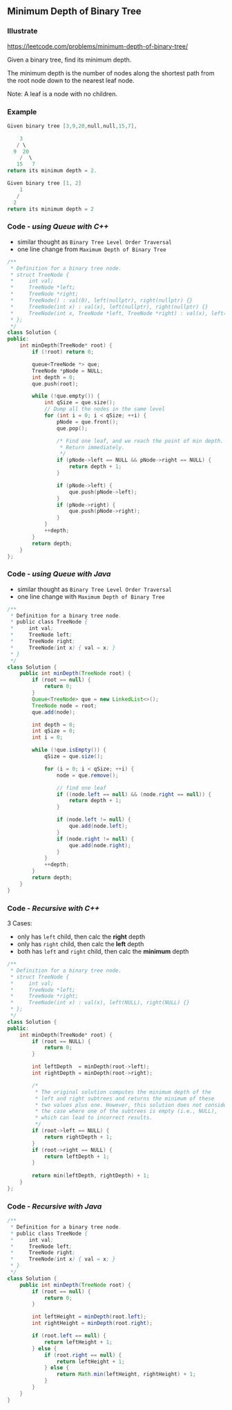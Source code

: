 ## Minimum Depth of Binary Tree
### Illustrate
<https://leetcode.com/problems/minimum-depth-of-binary-tree/>

Given a binary tree, find its minimum depth.

The minimum depth is the number of nodes along the shortest path from the root node down to the nearest leaf node.

Note: A leaf is a node with no children.

### Example
```c
Given binary tree [3,9,20,null,null,15,7],

    3
   / \
  9  20
    /  \
   15   7
return its minimum depth = 2.

Given binary tree [1, 2]
    1
   /
  2
return its minimum depth = 2
```

### Code - _using Queue with C++_

- similar thought as `Binary Tree Level Order Traversal`
- one line change from `Maximum Depth of Binary Tree`

```c++
/**
 * Definition for a binary tree node.
 * struct TreeNode {
 *     int val;
 *     TreeNode *left;
 *     TreeNode *right;
 *     TreeNode() : val(0), left(nullptr), right(nullptr) {}
 *     TreeNode(int x) : val(x), left(nullptr), right(nullptr) {}
 *     TreeNode(int x, TreeNode *left, TreeNode *right) : val(x), left(left), right(right) {}
 * };
 */
class Solution {
public:
    int minDepth(TreeNode* root) {
        if (!root) return 0;

        queue<TreeNode *> que;
        TreeNode *pNode = NULL;
        int depth = 0;
        que.push(root);

        while (!que.empty()) {
            int qSize = que.size();
            // Dump all the nodes in the same level
            for (int i = 0; i < qSize; ++i) {
                pNode = que.front();
                que.pop();

                /* Find one leaf, and we reach the point of min depth.
                 * Return immediately.
                 */
                if (pNode->left == NULL && pNode->right == NULL) {
                    return depth + 1;
                }

                if (pNode->left) {
                    que.push(pNode->left);
                }
                if (pNode->right) {
                    que.push(pNode->right);
                }
            }
            ++depth;
        }
        return depth;
    }
};
```

### Code - _using Queue with Java_

- similar thought as `Binary Tree Level Order Traversal`
- one line change with `Maximum Depth of Binary Tree`

```java
/**
 * Definition for a binary tree node.
 * public class TreeNode {
 *     int val;
 *     TreeNode left;
 *     TreeNode right;
 *     TreeNode(int x) { val = x; }
 * }
 */
class Solution {
    public int minDepth(TreeNode root) {
        if (root == null) {
            return 0;
        }
        Queue<TreeNode> que = new LinkedList<>();
        TreeNode node = root;
        que.add(node);

        int depth = 0;
        int qSize = 0;
        int i = 0;

        while (!que.isEmpty()) {
            qSize = que.size();

            for (i = 0; i < qSize; ++i) {
                node = que.remove();

                // find one leaf
                if ((node.left == null) && (node.right == null)) {
                    return depth + 1;
                }

                if (node.left != null) {
                    que.add(node.left);
                }
                if (node.right != null) {
                    que.add(node.right);
                }
            }
            ++depth;
        }
        return depth;
    }
}
```

### Code - _Recursive with C++_

3 Cases:

- only has `left` child, then calc the **right** depth
- only has `right` child, then calc the **left** depth
- both has `left` and `right` child, then calc the **minimum** depth

```c++
/**
 * Definition for a binary tree node.
 * struct TreeNode {
 *     int val;
 *     TreeNode *left;
 *     TreeNode *right;
 *     TreeNode(int x) : val(x), left(NULL), right(NULL) {}
 * };
 */
class Solution {
public:
    int minDepth(TreeNode* root) {
        if (root == NULL) {
            return 0;
        }

        int leftDepth  = minDepth(root->left);
        int rightDepth = minDepth(root->right);

        /*
         * The original solution computes the minimum depth of the
         * left and right subtrees and returns the minimum of these
         * two values plus one. However, this solution does not consider
         * the case where one of the subtrees is empty (i.e., NULL),
         * which can lead to incorrect results.
         */ 
        if (root->left == NULL) {
            return rightDepth + 1;
        } 
        if (root->right == NULL) {
            return leftDepth + 1;
        }
        
        return min(leftDepth, rightDepth) + 1;
    }
};
```

### Code - _Recursive with Java_

```java
/**
 * Definition for a binary tree node.
 * public class TreeNode {
 *     int val;
 *     TreeNode left;
 *     TreeNode right;
 *     TreeNode(int x) { val = x; }
 * }
 */
class Solution {
    public int minDepth(TreeNode root) {
        if (root == null) {
            return 0;
        }

        int leftHeight = minDepth(root.left);
        int rightHeight = minDepth(root.right);

        if (root.left == null) {
            return leftHeight + 1;
        } else {
            if (root.right == null) {
                return leftHeight + 1;
            } else {
                return Math.min(leftHeight, rightHeight) + 1;
            }
        }
    }
}
```

